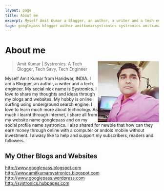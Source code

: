 ```yaml
---
layout: page
title: About me
excerpt: Myself Amit Kumar a Blogger, an author, a writer and a tech engineer. My social nick name is Systronics. I love to share my thoughts and ideas through my blogs and websites
tags: googlepass blogger author amitkumarsystronics systronics amitkumar
---
```


# About me

<p class="full-width no-margin"><img src="/public/image/profile.png" alt="Systronics" width="200" height="200" align="right"/></p>

<blockquote class="full-width"><p>Amit Kumar | Systronics. A Tech Blogger, Tech Savy, Tech Engineer</p></blockquote>


Myself Amit Kumar from Haridwar, INDIA. I am a Blogger, an author, a writer and a tech engineer. My social nick name is Systronics. I love to share my thoughts and ideas through my blogs and websites. My hobby is  online surfing using underground search engine. I love to learn much more about technology. As much i learnt through internet, i share all from my website name googlepass and on my social profile name systronics. I also shared for newbie that how can they earn money through online with a computer or andoid mobile without investment. I alwasy like to help and support my subscribers, readers and followers.<br>

<h2>My Other Blogs and Websites</h2>
<a href="http://www.googlepass.blogspot.com/">http://www.googlepass.blogspot.com</a><br>
<a href="http://www.amitkumarsystronics.blogspot.com/">http://www.amitkumarsystronics.blogspot.com</a><br>
<a href="http://www.googlepass.wordpress.com/">http://www.googlepass.wordpress.com</a><br>
<a href="https://systronics.hubpages.com/">http://systronics.hubpages.com</a><br>

<div class="sharethis-inline-follow-buttons"></div>
